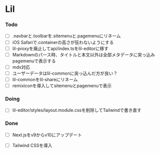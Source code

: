 # Lil

### Todo

- [ ] .navbarと.toolbarを.sitemenuと.pagemenuにリネーム  
- [ ] iOS Safariで.containerの高さが狂わないようにする  
- [ ] lil-proxyを廃止してapi/index.tsをlil-editorに移す  
- [ ] Markdownのパース時、タイトルと本文以外は全部メタデータに突っ込みpagemenuで表示する  
- [ ] mdx対応  
- [ ] ユーザーデータはlil-commonに突っ込んだ方が良い？  
- [ ] lil-commonをlil-shareにリネーム  
- [ ] remixiconを導入してsitemenuとpagemenuで表示  

### Doing

- [ ] lil-editor/styles/layout.module.cssを削除してTailwindで書き直す  

### Done

- [ ] Next.jsをv9からv10にアップデート  
- [ ] Tailwind CSSを導入  

